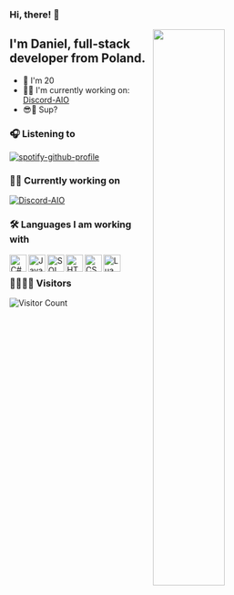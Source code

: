 ### Hi, there! :wave:

[<img align="right" width="50%" src="https://github-readme-stats.vercel.app/api?username=szajjch&show_icons=true&theme=radical&hide=contribs,issues">](https://metrics.lecoq.io/szajjch?template=classic)

## I'm **Daniel**, full-stack developer from Poland.
- 👶 I'm 20
- 👨‍💻 I'm currently working on: [Discord-AIO](https://github.com/szajjch/Discord-AIO)
- 😎🤙 Sup?

### 🎧 Listening to

[![spotify-github-profile](https://spotify-github-profile.vercel.app/api/view?uid=7ecyovg77bn8b1b80mbvu3opp&cover_image=true&theme=novatorem&align=right)](https://spotify-github-profile.vercel.app/api/view?uid=7ecyovg77bn8b1b80mbvu3opp&redirect=true)

### 👨‍💻 Currently working on
[![Discord-AIO](https://github-readme-stats.vercel.app/api/pin/?username=szajjch&repo=Discord-AIO&q=2021&theme=radical)](https://github.com/szajjch/Discord-AIO)

### 🛠 Languages I am working with

<img align="left" alt="C#" width="30px" src="https://user-images.githubusercontent.com/45857590/215257209-ce7d1002-5d4e-4238-806e-93f1bab38108.png" />
<img align="left" alt="JavaScript" width="30px" src="https://user-images.githubusercontent.com/45857590/215257248-34204acc-3c88-456f-b6e2-df912d843745.png" />
<img align="left" alt="SQL" width="30px" src="https://user-images.githubusercontent.com/45857590/215257451-6f81f758-7c36-43d8-9a79-9cb5dcb1e2f5.png" />
<img align="left" alt="HTML" width="30px" src="https://user-images.githubusercontent.com/45857590/215257577-f70fc0f1-8550-46ca-92be-bad081a25ae9.png" />
<img align="left" alt="CSS" width="30px" src="https://user-images.githubusercontent.com/45857590/215257456-c39a2f15-8b4e-4aaa-9fca-ca5d52c46e0d.png" />
<img align="left" alt="Lua" width="30px" src="https://user-images.githubusercontent.com/45857590/215257441-505f97f0-a53a-4b2c-ae6c-31b936eb23f6.png" />

<br/>

### 👨‍👩‍👧‍👦 Visitors

![Visitor Count](https://profile-counter.glitch.me/Nyxonn/count.svg)

</div>
